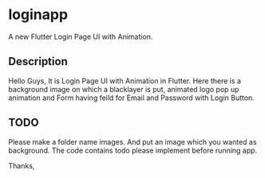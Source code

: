 # loginapp

A new Flutter Login Page UI with Animation.

## Description

Hello Guys,
It is Login Page UI with Animation in Flutter.
Here there is a background image on which a blacklayer is put, 
animated logo pop up animation and Form having feild for Email and Password
with Login Button.

## TODO

Please make a folder name images. And put an image which you wanted as background.
The code contains todo please implement before running app.

Thanks,
